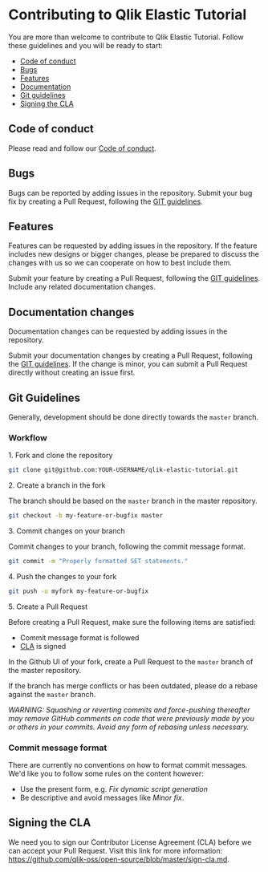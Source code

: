 # Contributing to Qlik Elastic Tutorial

You are more than welcome to contribute to Qlik Elastic Tutorial. Follow these guidelines and you will be ready to start:

 - [Code of conduct](#code-of-conduct)
 - [Bugs](#bugs)
 - [Features](#features)
 - [Documentation](#documentation)
 - [Git guidelines](#git)
 - [Signing the CLA](#cla)

## <a name="code-of-conduct"></a> Code of conduct

Please read and follow our [Code of conduct](https://github.com/qlik-oss/open-source/blob/master/CODE_OF_CONDUCT.md).

## <a name="bugs"></a> Bugs

Bugs can be reported by adding issues in the repository. Submit your bug fix by creating a Pull Request, following the [GIT guidelines](#git).

## <a name="features"></a> Features

Features can be requested by adding issues in the repository. If the feature includes new designs or bigger changes,
please be prepared to discuss the changes with us so we can cooperate on how to best include them.

Submit your feature by creating a Pull Request, following the [GIT guidelines](#git). Include any related documentation changes.


## <a name="documentation"></a> Documentation changes

Documentation changes can be requested by adding issues in the repository.

Submit your documentation changes by creating a Pull Request, following the [GIT guidelines](#git).
If the change is minor, you can submit a Pull Request directly without creating an issue first.


## <a name="git"></a> Git Guidelines

Generally, development should be done directly towards the `master` branch.

### Workflow

1\. Fork and clone the repository

```sh
git clone git@github.com:YOUR-USERNAME/qlik-elastic-tutorial.git
```
2\. Create a branch in the fork

The branch should be based on the `master` branch in the master repository.

```sh
git checkout -b my-feature-or-bugfix master
```

3\. Commit changes on your branch

Commit changes to your branch, following the commit message format.

```sh
git commit -m "Properly formatted SET statements."
```

4\. Push the changes to your fork

```sh
git push -u myfork my-feature-or-bugfix
```

5\. Create a Pull Request

Before creating a Pull Request, make sure the following items are satisfied:

- Commit message format is followed
- [CLA](#cla) is signed

In the Github UI of your fork, create a Pull Request to the `master` branch of the master repository.

If the branch has merge conflicts or has been outdated, please do a rebase against the `master` branch.

_WARNING: Squashing or reverting commits and force-pushing thereafter may remove GitHub comments on code that were previously made by you or others in your commits. Avoid any form of rebasing unless necessary._


### Commit message format

There are currently no conventions on how to format commit messages. We'd like you to follow some rules on the content however:

- Use the present form, e.g. _Fix dynamic script generation_
- Be descriptive and avoid messages like _Minor fix_.

## <a name="cla"></a> Signing the CLA

We need you to sign our Contributor License Agreement (CLA) before we can accept your Pull Request. Visit this link for more information: https://github.com/qlik-oss/open-source/blob/master/sign-cla.md.